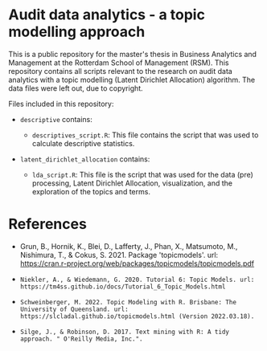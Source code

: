 # Audit data analytics - a topic modelling approach

This is a public repository for the master's thesis in Business Analytics and Management at the Rotterdam School of Management (RSM). This repository contains all scripts relevant to the research on audit data analytics with a topic modelling (Latent Dirichlet Allocation) algorithm. The data files were left out, due to copyright.

Files included in this repository:

-   `descriptive` contains:
      
      -   `descriptives_script.R`: This file contains the script that was used to calculate descriptive statistics.


-   `latent_dirichlet_allocation` contains:
      
      -   `lda_script.R`: This file is the script that was used for the data (pre) processing, Latent Dirichlet Allocation, visualization, and the exploration of the topics and terms.
      
# References

-   Grun, B., Hornik, K., Blei, D., Lafferty, J., Phan, X., Matsumoto, M., Nishimura, T., & Cokus, S. 2021. Package 'topicmodels'. url: https://cran.r-project.org/web/packages/topicmodels/topicmodels.pdf

-   `Niekler, A., & Wiedemann, G. 2020. Tutorial 6: Topic Models. url: https://tm4ss.github.io/docs/Tutorial_6_Topic_Models.html`

-   `Schweinberger, M. 2022. Topic Modeling with R. Brisbane: The University of Queensland. url: https://slcladal.github.io/topicmodels.html (Version 2022.03.18).`

-   `Silge, J., & Robinson, D. 2017. Text mining with R: A tidy approach. " O'Reilly Media, Inc.".`